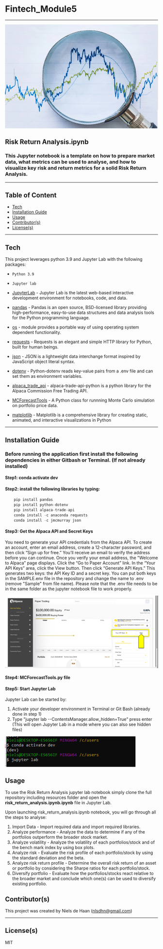 # Fintech_Module5
---

![Financial_Analysis.png](https://github.com/nielsdehaan1977/Fintech_Module4/blob/main/Images/Financial_Analysis.PNG)

## Risk Return Analysis.ipynb

### This Jupyter notebook is a template on how to prepare market data, what metrics can be used to analyse, and how to visualize key risk and return metrics for a solid Risk Return Analysis. 

---
## Table of Content

- [Tech](#technologies)
- [Installation Guide](#installation-guide)
- [Usage](#usage)
- [Contributor(s)](#contributor(s))
- [License(s)](#license(s))

---
## Tech

This project leverages python 3.9 and Jupyter Lab with the following packages:

* `Python 3.9`
* `Jupyter lab`

* [JupyterLab](https://jupyter.org/) - Jupyter Lab is the latest web-based interactive development environment for notebooks, code, and data.

* [pandas](https://pandas.pydata.org/pandas-docs/stable/index.html) - Pandas is an open source, BSD-licensed library providing high-performance, easy-to-use data structures and data analysis tools for the Python programming language.

* [os](https://docs.python.org/3/library/os.html) - module provides a portable way of using operating system dependent functionality.

* [requests](https://requests.readthedocs.io/en/latest/) - Requests is an elegant and simple HTTP library for Python, built for human beings.

* [json](https://docs.python.org/3/library/json.html) -  JSON is a lightweight data interchange format inspired by JavaScript object literal syntax.

* [dotenv](https://pypi.org/project/python-dotenv/) - Python-dotenv reads key-value pairs from a .env file and can set them as environment variables.

* [alpaca_trade_api](https://pypi.org/project/alpaca-trade-api/) - alpaca-trade-api-python is a python library for the Alpaca Commission Free Trading API. 

* [MCForecastTools](https://cdn.inst-fs-pdx-prod.inscloudgate.net/e0e08ad7-c5b3-43c1-8e7c-e7efc5f1f39c/MCForecastTools.py?token=eyJhbGciOiJIUzUxMiIsInR5cCI6IkpXVCIsImtpZCI6ImNkbiJ9.eyJyZXNvdXJjZSI6Ii9lMGUwOGFkNy1jNWIzLTQzYzEtOGU3Yy1lN2VmYzVmMWYzOWMvTUNGb3JlY2FzdFRvb2xzLnB5IiwidGVuYW50IjoiY2FudmFzIiwidXNlcl9pZCI6IjE1MDQyMDAwMDAwMDA0MTkyOCIsImlhdCI6MTY3MjMwNDM5NywiZXhwIjoxNjcyMzkwNzk3fQ.WGJMX_rASeilWSbulLAihV6NgGxdQXfVJnemxa9Pdyydjy0LvqbqBUcMU_ORuels5eLcI8CUQ7bzjZMIcmOi3A&content_type=text%2Fx-python) -  A Python class for runnning Monte Carlo simulation on portfolio price data.

* [matplotlib](https://matplotlib.org/) - Matplotlib is a comprehensive library for creating static, animated, and interactive visualizations in Python

---

## Installation Guide

### Before running the application first install the following dependencies in either Gitbash or Terminal. (If not already installed)

#### Step1:    conda activate dev

#### Step2: install the following libraries by typing:
```python
    pip install pandas
    pip install python-dotenv
    pip install alpaca-trade-api
    conda install -c anaconda requests
    conda install -c jmcmurray json
```

#### Step3: Get the Alpaca API and Secret Keys

You need to generate your API credentials from the Alpaca API. To create an account, enter an email address, create a 12-character password, and then click “Sign up for free.” You’ll receive an email to verify the address before you can continue. Once you verify your email address, the "Welcome to Alpaca” page displays. Click the “Go to Paper Account” link. 
In the “Your API Keys” area, click the View button. Then click “Generate API Keys.” This generates two keys: the API Key ID and a secret key.
You can put both keys in the SAMPLE.env file in the repository and change the name to .env (remove "Sample" from file name). Please note that the .env file needs to be in the same folder as the jupyter notebook file to work properly. 

![Alpaca](https://github.com/nielsdehaan1977/Fintech_Module5/blob/main/Images/Alpaca.PNG)

#### Step4: MCForecastTools.py file


#### Step5: Start Jupyter Lab
Jupyter Lab can be started by:
1. Activate your developer environment in Terminal or Git Bash (already done in step 1)
2. Type "jupyter lab --ContentsManager.allow_hidden=True" press enter (This will open Jupyter Lab in a mode where you can also see hidden files)

![JupyterLab](https://github.com/nielsdehaan1977/Fintech_Module5/blob/main/Images/JupyterLab.PNG)


## Usage

To use the Risk Return Analysis jupyter lab notebook simply clone the full repository including resources folder and open the **risk_return_analysis.ipynb.ipynb** file in Jupyter Lab. 

Upon launching risk_return_analysis.ipynb notebook, you will go through all the steps to analyse:

1. Import Data - Import required data and import required libraries.
2. Analyze performance - Analyze the data to determine if any of the portfolios outperform the broader stock market.
3. Analyze volatility - Analyze the volatility of each portfolios/stock and of the bench mark index by using box plots.
4. Analyze risk - Evaluate the risk profile of each portfolio/stock by using the standard deviation and the beta.
5. Analyze risk return profile - Determine the overall risk return of an asset or portfolio by considering the Sharpe ratios for each portfolio/stock. 
6. Diversify portfolio - Evaluate how the portfolios/stocks react relative to the broader market and conclude which one(s) can be used to diversify existing portfolio.


## Contributor(s)

This project was created by Niels de Haan (nlsdhn@gmail.com)

---

## License(s)

MIT
